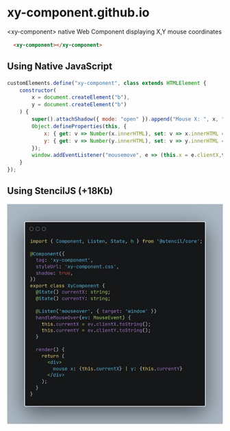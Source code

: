 # xy-component.github.io
&lt;xy-component> native Web Component displaying X,Y mouse coordinates

```html	
  <xy-component></xy-component>
```

## Using Native JavaScript

```javascript
customElements.define("xy-component", class extends HTMLElement {
    constructor(
        x = document.createElement("b"), 
        y = document.createElement("b")
    ) {
        super().attachShadow({ mode: "open" }).append("Mouse X: ", x, " Y: ", y);
        Object.defineProperties(this, {
            x: { get: v => Number(x.innerHTML), set: v => x.innerHTML = v },
            y: { get: v => Number(y.innerHTML), set: v => y.innerHTML = v }
        });
        window.addEventListener("mousemove", e => (this.x = e.clientX,this.y = e.clientY));
    }
});
```

## Using StencilJS (+18Kb)

![](stencil_state.jpg)